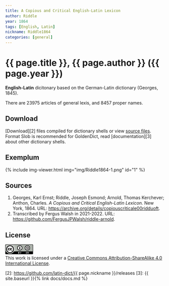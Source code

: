 ```yaml
---
title: A Copious and Critical English-Latin Lexicon
author: Riddle
year: 1864
tags: [English, Latin]
nickname: Riddle1864
categories: [general]
---
```

# {{ page.title }}, {{ page.author }} ({{ page.year }})

**English-Latin** dicitonary based on the German-Latin dictionary (Georges, 1845).

There are 23975 articles of general lexis, and 8457 proper names.


## Download

[Download][2] files compiled for dictionary shells or view [source files][1]. Format Slob is recommended for GoldenDict, read [documentation][3] about other dictionary shells.


## Exemplum

{% include img-viewer.html img="img/Riddle1864-1.png" id="1" %}
	

## Sources

1. Georges, Karl Ernst; Riddle, Joseph Esmond; Arnold, Thomas Kerchever; Anthon, Charles. _A Copious and Critical English-Latin Lexicon._ New York, 1864. URL: <https://archive.org/details/copiouscriticale00ridduoft>.
1. Transcribed by Fergus Walsh in 2021-2022. URL: <https://github.com/FergusJPWalsh/riddle-arnold>.


## License

[![CC BY-SA](/assets/img/license-by-sa.png)](https://creativecommons.org/licenses/by-sa/4.0/)\
This work is licensed under a [Creative Commons Attribution-ShareAlike 4.0 International License](https://creativecommons.org/licenses/by-sa/4.0/).


[1]: https://github.com/FergusJPWalsh/riddle-arnold
[2]: https://github.com/latin-dict/{{ page.nickname }}/releases
[3]: {{ site.baseurl }}{% link docs/docs.md %}
